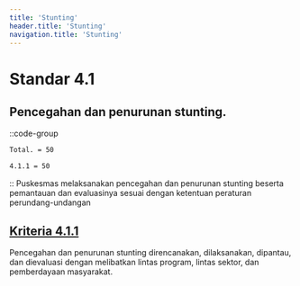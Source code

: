 ```yaml
---
title: 'Stunting'
header.title: 'Stunting'
navigation.title: 'Stunting'
---
```


# Standar 4.1
## Pencegahan dan penurunan stunting. 
::code-group
```bash [Nilai]
Total. = 50
```
```bash [Kriteria]
4.1.1 = 50
```
::
Puskesmas melaksanakan pencegahan dan penurunan stunting beserta pemantauan dan evaluasinya sesuai dengan ketentuan peraturan perundang-undangan 

## [Kriteria 4.1.1](/4/1/1) 
Pencegahan dan penurunan  stunting  direncanakan, dilaksanakan, dipantau, dan dievaluasi dengan melibatkan lintas program, lintas sektor, dan pemberdayaan masyarakat. 
